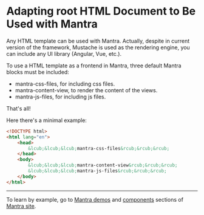 # Adapting root HTML Document to Be Used with Mantra

Any HTML template can be used with Mantra. Actually, despite in current version of the framework, Mustache is used as the rendering engine, you can include any UI library (Angular, Vue, etc.).

To use a HTML template as a frontend in Mantra, three default Mantra blocks must be included:

* mantra-css-files, for including css files.
* mantra-content-view, to render the content of the views.
* mantra-js-files, for including js files.

That's all!

Here there's a minimal example:

```html
<!DOCTYPE html>
<html lang="en">
    <head>
        &lcub;&lcub;&lcub;mantra-css-files&rcub;&rcub;&rcub;
    </head>
    <body>
        &lcub;&lcub;&lcub;mantra-content-view&rcub;&rcub;&rcub;
        &lcub;&lcub;&lcub;mantra-js-files&rcub;&rcub;&rcub;
    </body>
</html>
```

***
To learn by example, go to [Mantra demos](https://www.mantrajs.com/mantrademos/showall) and [components](https://www.mantrajs.com/marketplacecomponent/components) sections of [Mantra site](https://www.mantrajs.com).